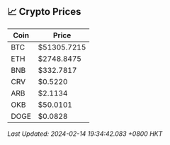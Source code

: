 ## 📈 Crypto Prices

| Coin | Price |
| ---- | ----- |
| BTC | $51305.7215 |
| ETH | $2748.8475 |
| BNB | $332.7817 |
| CRV | $0.5220 |
| ARB | $2.1134 |
| OKB | $50.0101 |
| DOGE | $0.0828 |

_Last Updated: 2024-02-14 19:34:42.083 +0800 HKT_
